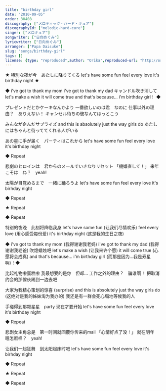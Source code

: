 ```yaml
---
title: "birthday girl"
date: "2010-09-05"
order: 30408
discography: ["メロディック・ハード・キュア"]
discographyId: ["melodic-hard-cure"]
singer: ["メロキュア"]
songwriter: ["日向めぐみ"]
lyricwriter: ["日向めぐみ"]
arranger: ["Papa Daisuke"]
slug: "songs/birthday-girl"
tags: []
license: {type: "reproduced",author: "Orika",reproduced-url: "http://orikamushi.myweb.hinet.net/",reproduced-website: "織歌蟲網站"}
---
```


★ 特別な夜が今　あたしに降りてくる 
let's have some fun 
feel every love 
it's birthday night ★ 

◆ i've got to thank my mom 
i've got to thank my dad 
キャンドル吹き消して 
let's make a wish 
it will come true 
and that's because... i'm birthday girl！ ◆

プレゼントだとかケーキなんかより 
一番欲しいのは君　なのに 
仕事以外の理由？　ありえない！ 
キャンセル待ちの彼なんてほっとこう 

みんなが企んだサプライズ 
and this is absolutely just the way girls do 
あたしにはちゃんと待っててくれる人がいる 

あの星に手が届く　パーティはこれから 
let's have some fun 
feel every love 
it's birthday night 

◆ Repeat 

悲劇のヒロインは　君からのメールでいきなりリセット 
「機嫌直して！」 
来年こそは　ね？　yeah! 

太陽が目覚めるまで　一緒に踊ろうよ 
let's have some fun 
feel every love 
it's birhday night 

◆ Repeat

★ Repeat

◆ Repeat

特别的夜晚　此刻将降临我身
let's have some fun (让我们尽情欢乐)
feel every love (用心感受每份爱)
it's birthday night (这是我的生日之夜)

◆ i've got to thank my mom (我得谢谢我老妈)
i've got to thank my dad (我得谢谢我老爸)
吹熄蜡烛吧
let's make a wish (让我来许个愿)
it will come true (心愿将会成真)
and that's because... i'm birthday girl (而那是因为...我是寿星啊)！◆

比起礼物啦蛋糕啦
我最想要的是你　但却...
工作之外的理由？　骗谁啊！ 
把取消约会的那傢伙踢到一边去吧

大家为我精心策划的惊喜 (surprise) 
and this is absolutely just the way girls do (这绝对是我的姊妹淘为我办的) 
我还是有一群会死心塌地等候我的人

手碰得到那颗星星　party 现在才要开始
let's have some fun 
feel every love 
it's birthday night 

◆ Repeat

悲剧女主角总是　第一时间就回覆你传来的mail
「心情好点了没！」 
就在明年　嗯怎麽样？　yeah! 

让我们一起狂舞　到太阳起床时吧
let's have some fun 
feel every love 
it's birhday night 

◆ Repeat

★ Repeat

◆ Repeat
